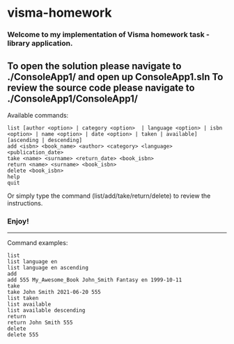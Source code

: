 # visma-homework
### Welcome to my implementation of Visma homework task - library application.
To open the solution please navigate to ./ConsoleApp1/ and open up ConsoleApp1.sln
To review the source code please navigate to ./ConsoleApp1/ConsoleApp1/
----------------------------
Available commands:
```
list [author <option> | category <option>  | language <option> | isbn <option> | name <option> | date <option> | taken | available] [ascending | descending]
add <isbn> <book_name> <author> <category> <language> <publication_date> 
take <name> <surname> <return_date> <book_isbn>
return <name> <surname> <book_isbn>
delete <book_isbn>
help
quit
```
Or simply type the command (list/add/take/return/delete) to review the instructions.
### Enjoy!
----------------------------
Command examples:
```
list
list language en
list language en ascending
add
add 555 My_Awesome_Book John_Smith Fantasy en 1999-10-11
take
take John Smith 2021-06-20 555
list taken
list available
list available descending
return
return John Smith 555
delete
delete 555
```